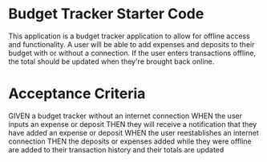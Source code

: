 # Budget Tracker Starter Code


 This application is a budget tracker application to allow for offline access and functionality. A user will be able to add expenses and deposits to their budget with or without a connection. If the user enters transactions offline, the total should be updated when they're brought back online.

 # Acceptance Criteria
 
 GIVEN a budget tracker without an internet connection
WHEN the user inputs an expense or deposit
THEN they will receive a notification that they have added an expense or deposit
WHEN the user reestablishes an internet connection
THEN the deposits or expenses added while they were offline are added to their transaction history and their totals are updated

